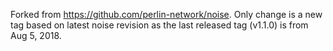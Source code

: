 Forked from https://github.com/perlin-network/noise.
Only change is a new tag based on latest noise revision as the last released tag (v1.1.0) is from Aug 5, 2018.

 
